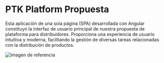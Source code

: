 # PTK Platform Propuesta

Esta aplicación de una sola página (SPA) desarrollada con Angular constituyó la interfaz de usuario principal de nuestra propuesta de plataforma para distribuidores. Proporciona una experiencia de usuario intuitiva y moderna, facilitando la gestión de diversas tareas relacionadas con la distribución de productos.

![Imagen de referencia](https://i.imgur.com/ot9CQ5F.jpeg)
